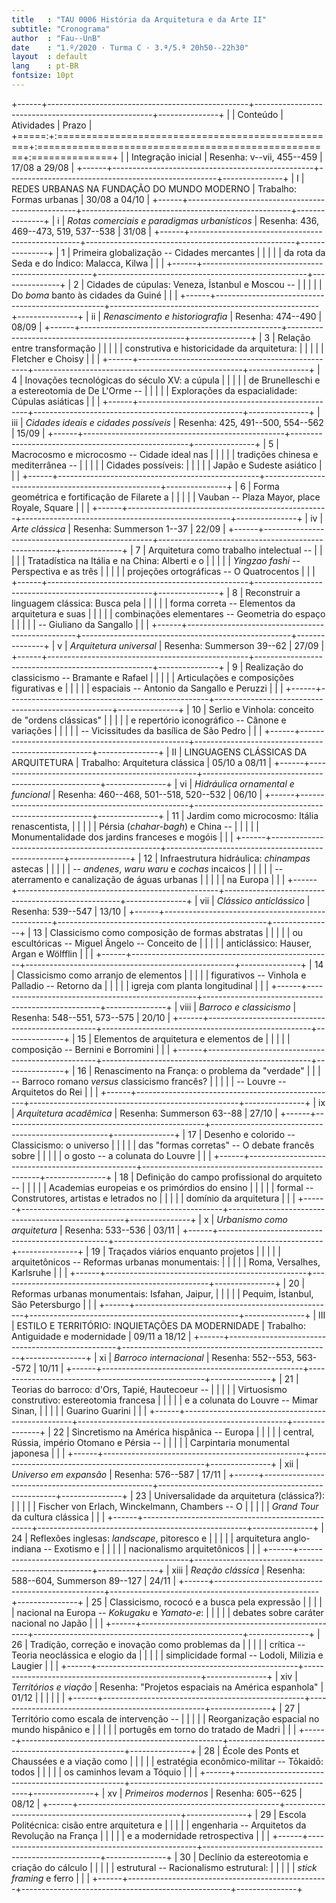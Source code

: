 ```yaml
---
title   : "TAU 0006 História da Arquitetura e da Arte II"
subtitle: "Cronograma"
author  : "Fau--UnB"
date    : "1.º/2020 · Turma C · 3.ª/5.ª 20h50--22h30"
layout  : default
lang    : pt-BR
fontsize: 10pt
---
```


+------+--------------------------------------------------+----------------------------------------------------+---------------+
|      | Conteúdo                                         | Atividades                                         | Prazo         |
+=====:+:=================================================+:===================================================+:==============+
|      | Integração inicial                               | Resenha: v--vii, 455--459                          | 17/08 a 29/08 |
+------+--------------------------------------------------+----------------------------------------------------+---------------+
|    I | REDES URBANAS NA FUNDAÇÃO DO MUNDO MODERNO       | Trabalho: Formas urbanas                           | 30/08 a 04/10 |
+------+--------------------------------------------------+----------------------------------------------------+---------------+
|    i | *Rotas comerciais e paradigmas urbanísticos*     | Resenha: 436, 469--473, 519, 537--538              | 31/08         |
+------+--------------------------------------------------+----------------------------------------------------+---------------+
|    1 | Primeira globalização -- Cidades mercantes       |                                                    |               |
|      | da rota da Seda e do Índico: Malacca, Kilwa      |                                                    |               |
+------+--------------------------------------------------+----------------------------------------------------+---------------+
|    2 | Cidades de cúpulas: Veneza, İstanbul e Moscou -- |                                                    |               |
|      | Do *boma* banto às cidades da Guiné              |                                                    |               |
+------+--------------------------------------------------+----------------------------------------------------+---------------+
|   ii | *Renascimento e historiografia*                  | Resenha: 474--490                                  | 08/09         |
+------+--------------------------------------------------+----------------------------------------------------+---------------+
|    3 | Relação entre transformação                      |                                                    |               |
|      | construtiva e historicidade da arquitetura:      |                                                    |               |
|      | Fletcher e Choisy                                |                                                    |               |
+------+--------------------------------------------------+----------------------------------------------------+---------------+
|    4 | Inovações tecnológicas do século XV: a cúpula    |                                                    |               |
|      | de Brunelleschi e a estereotomia de De L'Orme -- |                                                    |               |
|      | Explorações da espacialidade: Cúpulas asiáticas  |                                                    |               |
+------+--------------------------------------------------+----------------------------------------------------+---------------+
|  iii | *Cidades ideais e cidades possíveis*             | Resenha: 425, 491--500, 554--562                   | 15/09         |
+------+--------------------------------------------------+----------------------------------------------------+---------------+
|    5 | Macrocosmo e microcosmo -- Cidade ideal nas      |                                                    |               |
|      | tradições chinesa e mediterrânea --              |                                                    |               |
|      | Cidades possíveis:                               |                                                    |               |
|      | Japão e Sudeste asiático                         |                                                    |               |
+------+--------------------------------------------------+----------------------------------------------------+---------------+
|    6 | Forma geométrica e fortificação de Filarete a    |                                                    |               |
|      | Vauban -- Plaza Mayor, place Royale, Square      |                                                    |               |
+------+--------------------------------------------------+----------------------------------------------------+---------------+
|   iv | *Arte clássica*                                  | Resenha: Summerson 1--37                           | 22/09         |
+------+--------------------------------------------------+----------------------------------------------------+---------------+
|    7 | Arquitetura como trabalho intelectual --         |                                                    |               |
|      | Tratadística na Itália e na China: Alberti e o   |                                                    |               |
|      | *Yingzao fashi* -- Perspectiva e as três         |                                                    |               |
|      | projeções ortográficas -- O Quatrocentos         |                                                    |               |
+------+--------------------------------------------------+----------------------------------------------------+---------------+
|    8 | Reconstruir a linguagem clássica: Busca pela     |                                                    |               |
|      | forma correta -- Elementos da arquitetura e suas |                                                    |               |
|      | combinações elementares -- Geometria do espaço   |                                                    |               |
|      | -- Giuliano da Sangallo                          |                                                    |               |
+------+--------------------------------------------------+----------------------------------------------------+---------------+
|    v | *Arquitetura universal*                          | Resenha: Summerson 39--62                          | 27/09         |
+------+--------------------------------------------------+----------------------------------------------------+---------------+
|    9 | Realização do classicismo -- Bramante e Rafael   |                                                    |               |
|      | Articulações e composições figurativas e         |                                                    |               |
|      | espaciais -- Antonio da Sangallo e Peruzzi       |                                                    |               |
+------+--------------------------------------------------+----------------------------------------------------+---------------+
|   10 | Serlio e Vinhola: conceito de "ordens clássicas" |                                                    |               |
|      | e repertório iconográfico -- Cânone e variações  |                                                    |               |
|      | -- Vicissitudes da basílica de São Pedro         |                                                    |               |
+------+--------------------------------------------------+----------------------------------------------------+---------------+
|   II | LINGUAGENS CLÁSSICAS DA ARQUITETURA              | Trabalho: Arquitetura clássica                     | 05/10 a 08/11 |
+------+--------------------------------------------------+----------------------------------------------------+---------------+
|   vi | *Hidráulica ornamental e funcional*              | Resenha: 460--468, 501--518, 520--532              | 06/10         |
+------+--------------------------------------------------+----------------------------------------------------+---------------+
|   11 | Jardim como microcosmo: Itália renascentista,    |                                                    |               |
|      | Pérsia (*chahar-bagh*) e China --                |                                                    |               |
|      | Monumentalidade dos jardins franceses e mogóis   |                                                    |               |
+------+--------------------------------------------------+----------------------------------------------------+---------------+
|   12 | Infraestrutura hidráulica: *chinampas* astecas   |                                                    |               |
|      | -- *andenes*, *waru waru* e *cochas* incaicos    |                                                    |               |
|      | -- aterramento e canalização de águas urbanas    |                                                    |               |
|      | na Europa                                        |                                                    |               |
+------+--------------------------------------------------+----------------------------------------------------+---------------+
|  vii | *Clássico anticlássico*                          | Resenha: 539--547                                  | 13/10         |
+------+--------------------------------------------------+----------------------------------------------------+---------------+
|   13 | Classicismo como composição de formas abstratas  |                                                    |               |
|      | ou escultóricas -- Miguel Ângelo -- Conceito de  |                                                    |               |
|      | anticlássico: Hauser, Argan e Wölfflin           |                                                    |               |
+------+--------------------------------------------------+----------------------------------------------------+---------------+
|   14 | Classicismo como arranjo de elementos            |                                                    |               |
|      | figurativos -- Vinhola e Palladio -- Retorno da  |                                                    |               |
|      | igreja com planta longitudinal                   |                                                    |               |
+------+--------------------------------------------------+----------------------------------------------------+---------------+
| viii | *Barroco e classicismo*                          | Resenha: 548--551, 573--575                        | 20/10         |
+------+--------------------------------------------------+----------------------------------------------------+---------------+
|   15 | Elementos de arquitetura e elementos de          |                                                    |               |
|      | composição -- Bernini e Borromini                |                                                    |               |
+------+--------------------------------------------------+----------------------------------------------------+---------------+
|   16 | Renascimento na França: o problema da "verdade"  |
|      | -- Barroco romano *versus* classicismo francês?  |                                                    |               |
|      | -- Louvre -- Arquitetos do Rei                   |                                                    |               |
+------+--------------------------------------------------+----------------------------------------------------+---------------+
|   ix | *Arquitetura acadêmica*                          | Resenha: Summerson 63--88                          | 27/10         |
+------+--------------------------------------------------+----------------------------------------------------+---------------+
|   17 | Desenho e colorido -- Classicismo: o universo    |                                                    |               |
|      | das "formas corretas" -- O debate francês sobre  |                                                    |               |
|      | o gosto -- a colunata do Louvre                  |                                                    |               |
+------+--------------------------------------------------+----------------------------------------------------+---------------+
|   18 | Definição do campo profissional do arquiteto --  |                                                    |               |
|      | Academias europeias e os primórdios do ensino    |                                                    |               |
|      | formal -- Construtores, artistas e letrados no   |                                                    |               |
|      | domínio da arquitetura                           |                                                    |               |
+------+--------------------------------------------------+----------------------------------------------------+---------------+
|    x | *Urbanismo como arquitetura*                     | Resenha: 533--536                                  | 03/11         |
+------+--------------------------------------------------+----------------------------------------------------+---------------+
|   19 | Traçados viários enquanto projetos               |                                                    |               |
|      | arquitetônicos -- Reformas urbanas monumentais:  |                                                    |               |
|      | Roma, Versalhes, Karlsruhe                       |                                                    |               |
+------+--------------------------------------------------+----------------------------------------------------+---------------+
|   20 | Reformas urbanas monumentais: Isfahan, Jaipur,   |                                                    |               |
|      | Pequim, İstanbul, São Petersburgo                |                                                    |               |
+------+--------------------------------------------------+----------------------------------------------------+---------------+
|  III | ESTILO E TERRITÓRIO: INQUIETAÇÕES DA MODERNIDADE | Trabalho: Antiguidade e modernidade                | 09/11 a 18/12 |
+------+--------------------------------------------------+----------------------------------------------------+---------------+
|   xi | *Barroco internacional*                          | Resenha: 552--553, 563--572                        | 10/11         |
+------+--------------------------------------------------+----------------------------------------------------+---------------+
|   21 | Teorias do barroco: d'Ors, Tapié, Hautecoeur --  |                                                    |               |
|      | Virtuosismo construtivo: estereotomia francesa   |                                                    |               |
|      | e a colunata do Louvre -- Mimar Sinan,           |                                                    |               |
|      | Guarino Guarini                                  |                                                    |               |
+------+--------------------------------------------------+----------------------------------------------------+---------------+
|   22 | Sincretismo na América hispânica -- Europa       |                                                    |               |
|      | central, Rússia, império Otomano e Pérsia --     |                                                    |               |
|      | Carpintaria monumental japonesa                  |                                                    |               |
+------+--------------------------------------------------+----------------------------------------------------+---------------+
|  xii | *Universo em expansão*                           | Resenha: 576--587                                  | 17/11         |
+------+--------------------------------------------------+----------------------------------------------------+---------------+
|   23 | Universalidade da arquitetura (clássica?):       |                                                    |               |
|      | Fischer von Erlach, Winckelmann, Chambers -- O   |                                                    |               |
|      | *Grand Tour* da cultura clássica                 |                                                    |               |
+------+--------------------------------------------------+----------------------------------------------------+---------------+
|   24 | Reflexões inglesas: *landscape*, pitoresco e     |                                                    |               |
|      | arquitetura anglo-indiana -- Exotismo e          |                                                    |               |
|      | nacionalismo arquitetônicos                      |                                                    |               |
+------+--------------------------------------------------+----------------------------------------------------+---------------+
| xiii | *Reação clássica*                                | Resenha: 588--604, Summerson 89--127               | 24/11         |
+------+--------------------------------------------------+----------------------------------------------------+---------------+
|   25 | Classicismo, rococó e a busca pela expressão     |                                                    |               |
|      | nacional na Europa -- *Kokugaku* e *Yamato-e*:   |                                                    |               |
|      | debates sobre caráter nacional no Japão          |                                                    |               |
+------+--------------------------------------------------+----------------------------------------------------+---------------+
|   26 | Tradição, correção e inovação como problemas da  |                                                    |               |
|      | crítica -- Teoria neoclássica e elogio da        |                                                    |               |
|      | simplicidade formal -- Lodoli, Milizia e Laugier |                                                    |               |
+------+--------------------------------------------------+----------------------------------------------------+---------------+
|  xiv | *Territórios e viação*                           | Resenha: "Projetos espaciais na América espanhola" | 01/12         |
|      |                                                  |                                                    |               |
+------+--------------------------------------------------+----------------------------------------------------+---------------+
|   27 | Território como escala de intervenção --         |                                                    |               |
|      | Reorganização espacial no mundo hispânico e      |                                                    |               |
|      | portugês em torno do tratado de Madri            |                                                    |               |
+------+--------------------------------------------------+----------------------------------------------------+---------------+
|   28 | École des Ponts et Chaussées e a viação como     |                                                    |               |
|      | estratégia econômico-militar -- Tōkaidō: todos   |                                                    |               |
|      | os caminhos levam a Tóquio                       |                                                    |               |
+------+--------------------------------------------------+----------------------------------------------------+---------------+
|   xv | *Primeiros modernos*                             | Resenha: 605--625                                  | 08/12         |
+------+--------------------------------------------------+----------------------------------------------------+---------------+
|   29 | Escola Politécnica: cisão entre arquitetura e    |                                                    |               |
|      | engenharia -- Arquitetos da Revolução na França  |                                                    |               |
|      | e a modernidade retrospectiva                    |                                                    |               |
+------+--------------------------------------------------+----------------------------------------------------+---------------+
|   30 | Declínio da estereotomia e criação do cálculo    |                                                    |               |
|      | estrutural -- Racionalismo estrutural:           |                                                    |               |
|      | *stick framing* e ferro                          |                                                    |               |
+------+--------------------------------------------------+----------------------------------------------------+---------------+
